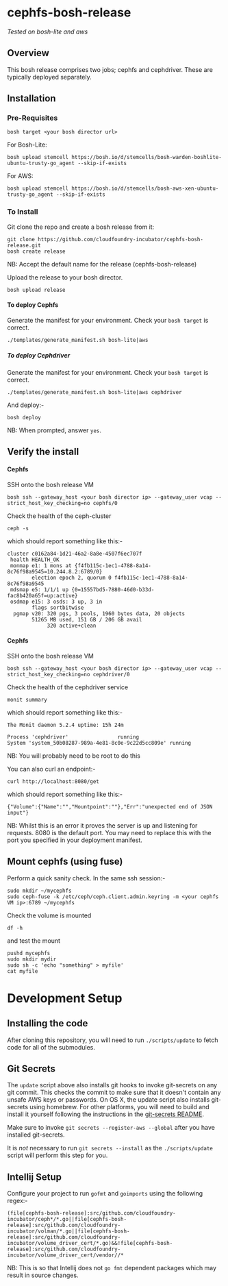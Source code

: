 # cephfs-bosh-release

*Tested on bosh-lite and aws*

## Overview

This bosh release comprises two jobs; cephfs and cephdriver.  These are typically deployed separately.

## Installation
### Pre-Requisites
```
bosh target <your bosh director url>
```

For Bosh-Lite:
```
bosh upload stemcell https://bosh.io/d/stemcells/bosh-warden-boshlite-ubuntu-trusty-go_agent --skip-if-exists
```
For AWS:
```
bosh upload stemcell https://bosh.io/d/stemcells/bosh-aws-xen-ubuntu-trusty-go_agent --skip-if-exists
```

### To Install
Git clone the repo and create a bosh release from it:
```
git clone https://github.com/cloudfoundry-incubator/cephfs-bosh-release.git
bosh create release
```
NB: Accept the default name for the release (cephfs-bosh-release)

Upload the release to your bosh director.
```
bosh upload release
```

#### To deploy Cephfs

Generate the manifest for your environment.  Check your `bosh target` is correct.
```
./templates/generate_manifest.sh bosh-lite|aws
```

##### To deploy Cephdriver

Generate the manifest for your environment.  Check your `bosh target` is correct.
```
./templates/generate_manifest.sh bosh-lite|aws cephdriver
```

And deploy:-
```
bosh deploy
```
NB: When prompted, answer `yes`.

## Verify the install

#### Cephfs

SSH onto the bosh release VM

`bosh ssh --gateway_host <your bosh director ip> --gateway_user vcap --strict_host_key_checking=no cephfs/0`

Check the health of the ceph-cluster

`ceph -s`

which should report something like this:-

```
cluster c0162a84-1d21-46a2-8a8e-4507f6ec707f
 health HEALTH_OK
 monmap e1: 1 mons at {f4fb115c-1ec1-4788-8a14-8c76f98a9545=10.244.8.2:6789/0}
        election epoch 2, quorum 0 f4fb115c-1ec1-4788-8a14-8c76f98a9545
 mdsmap e5: 1/1/1 up {0=15557bd5-7880-46d0-b33d-fac8b420a65f=up:active}
 osdmap e15: 3 osds: 3 up, 3 in
        flags sortbitwise
  pgmap v20: 320 pgs, 3 pools, 1960 bytes data, 20 objects
        51265 MB used, 151 GB / 206 GB avail
             320 active+clean
```

#### Cephfs

SSH onto the bosh release VM

`bosh ssh --gateway_host <your bosh director ip> --gateway_user vcap --strict_host_key_checking=no cephdriver/0`

Check the health of the cephdriver service

`monit summary`

which should report something like this:-

```
The Monit daemon 5.2.4 uptime: 15h 24m

Process 'cephdriver'                running
System 'system_50b08287-989a-4e81-8c0e-9c22d5cc809e' running
```
NB: You will probably need to be root to do this

You can also curl an endpoint:-

`curl http://localhost:8080/get`

which should report something like this:-
```
{"Volume":{"Name":"","Mountpoint":""},"Err":"unexpected end of JSON input"}
```
NB: Whilst this is an error it proves the server is up and listening for requests.  8080 is the default port.  You may need to replace this with the
port you specified in your deployment manifest.

## Mount cephfs (using fuse)

Perform a quick sanity check.  In the same ssh session:-

```
sudo mkdir ~/mycephfs
sudo ceph-fuse -k /etc/ceph/ceph.client.admin.keyring -m <your cephfs VM ip>:6789 ~/mycephfs
```

Check the volume is mounted

`df -h`

and test the mount

```
pushd mycephfs
sudo mkdir mydir
sudo sh -c 'echo "something" > myfile'
cat myfile
```

# Development Setup
## Installing the code
After cloning this repository, you will need to run `./scripts/update` to fetch
code for all of the submodules.
## Git Secrets
The `update` script above also installs git hooks to invoke git-secrets on any
git commit.  This checks the commit to make sure that it doesn't contain any
unsafe AWS keys or passwords.  On OS X, the update script also installs git-secrets
using homebrew.  For other platforms, you will need to build and install it yourself
following the instructions in the [git-secrets README](https://github.com/awslabs/git-secrets).

Make sure to invoke `git secrets --register-aws --global` after you have installed git-secrets.

It is *not* necessary to run `git secrets --install` as the `./scripts/update` script will 
perform this step for you.
## Intellij Setup

Configure your project to run `gofmt` and `goimports` using the following regex:-

```
(file[cephfs-bosh-release]:src/github.com/cloudfoundry-incubator/ceph*/*.go||file[cephfs-bosh-release]:src/github.com/cloudfoundry-incubator/volman/*.go||file[cephfs-bosh-release]:src/github.com/cloudfoundry-incubator/volume_driver_cert/*.go)&&!file[cephfs-bosh-release]:src/github.com/cloudfoundry-incubator/volume_driver_cert/vendor//*
```

NB: This is so that Intellij does not `go fmt` dependent packages which may result in source changes.
